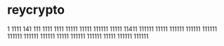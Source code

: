 # reycrypto
1
1111
141
111
1111
1111
11111
11111
111111
11111
11411
111111
11111
111111
111111
111111
111111
111111
111111
11111
111111
111111
11111
111111
111111

